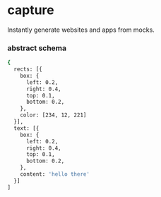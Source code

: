 # capture
Instantly generate websites and apps from mocks.

### abstract schema

```sh
{
  rects: [{
    box: {
      left: 0.2,
      right: 0.4,
      top: 0.1,
      bottom: 0.2,
    },
    color: [234, 12, 221]
  }],
  text: [{
    box: {
      left: 0.2,
      right: 0.4,
      top: 0.1,
      bottom: 0.2,
    },
    content: 'hello there'
  }]
]
```
